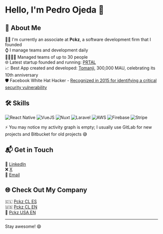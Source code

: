 # Hello, I'm Pedro Ojeda 👋

## 🚀 About Me
👨‍💻 I'm currently an associate at **Pckz**, a software development firm that I founded <br />
⌚️ I manage teams and development daily <br />
👨‍👩‍👦‍👦 Managed teams of up to 30 people <br />
🌐 Latest startup founded and running: [PRTAL](https://prtal.app) <br />
📈 Best App created and developed: [Tomanji](https://tomanji.com), 300,000 MAU, celebrating its 10th anniversary <br />
🛡️ Facebook White Hat Hacker - [Recognized in 2015 for identifying a critical security vulnerability](https://www.facebook.com/whitehat/thanks/) <br />


## 🛠️ Skills
![React Native](https://img.shields.io/badge/React_Native-3498db?style=flat&logo=react&logoColor=white)
![VueJS](https://img.shields.io/badge/Vue.js-41B883?style=flat&logo=vue.js&logoColor=white)
![Nuxt](https://img.shields.io/badge/Nuxt-00C58E?style=flat&logo=nuxt.js&logoColor=white)
![Laravel](https://img.shields.io/badge/Laravel-FF2D20?style=flat&logo=laravel&logoColor=white)
![AWS](https://img.shields.io/badge/AWS-FF9900?style=flat&logo=amazon-aws&logoColor=white)
![Firebase](https://img.shields.io/badge/Firebase-FFCA28?style=flat&logo=firebase&logoColor=white)
![Stripe](https://img.shields.io/badge/Stripe-008CDD?style=flat&logo=stripe&logoColor=white)

⚡️ You may notice my activity graph is empty; I usually use GitLab for new projects and Bitbucket for old projects 😅

## 📬 Get in Touch
🔗 [LinkedIn](https://www.linkedin.com/in/pckzcl/)<br/>
❌ [X](https://twitter.com/pckz)<br/>
📧 [Email](mailto:pckz@pckz.cl)<br/>

## 🌐 Check Out My Company
🇨🇱 [Pckz CL ES](https://pckz.cl)<br/>
🇺🇸 [Pckz CL EN](https://pckz.cl/en)<br/>
🌴 [Pckz USA EN](https://developmentmiami.com/)<br/>


---

Stay awesome! 😄
